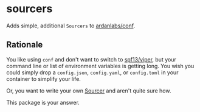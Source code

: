 # sourcers

Adds simple, additional `Sourcers` to [ardanlabs/conf](https://github.com/ardanlabs/conf/).


## Rationale

You like using `conf` and don't want to switch to [spf13/viper](https://github.com/spf13/viper), but your command line or list of environment variables is getting long.  You wish you could simply drop a `config.json`, `config.yaml`, or `config.toml` in your container to simplify your life.

Or, you want to write your own [Sourcer](https://github.com/ardanlabs/conf/blob/master/conf.go#L28-L33) and aren't quite sure how.

This package is your answer.
